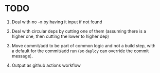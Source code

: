 # TODO

1. Deal with no `-m` by having it input if not found
1. Deal with circular deps by cutting one of them (assuming there is a higher one, then cutting the
   lower to higher dep)
1. Move commit/add to be part of common logic and not a build step, with a default
   for the commit/add run (so `deploy` can override the commit message).

1. Output as github actions workflow
